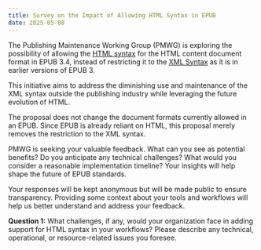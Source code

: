 ```yaml
---
title: Survey on the Impact of Allowing HTML Syntax in EPUB
date: 2025-05-08
---
```


The Publishing Maintenance Working Group (PMWG) is exploring the possibility of allowing the [HTML syntax](https://html.spec.whatwg.org/multipage/syntax.html#syntax) for the HTML content document format in EPUB 3.4, instead of restricting it to the [XML Syntax](https://html.spec.whatwg.org/multipage/xhtml.html#the-xhtml-syntax) as it is in earlier versions of EPUB 3.

This initiative aims to address the diminishing use and maintenance of the XML syntax outside the publishing industry while leveraging the future evolution of HTML. 

The proposal does not change the document formats currently allowed in an EPUB. Since EPUB is already reliant on HTML, this proposal merely removes the restriction to the XML syntax.

PMWG is seeking your valuable feedback. What can you see as potential benefits? Do you anticipate any technical challenges? What would you consider a reasonable implementation timeline?  Your insights will help shape the future of EPUB standards. 

Your responses will be kept anonymous but will be made public to ensure transparency. Providing some context about your tools and workflows will help us better understand and address your feedback.

**Question 1:** What challenges, if any, would your organization face in adding support for HTML syntax in your workflows? Please describe any technical, operational, or resource-related issues you foresee.


